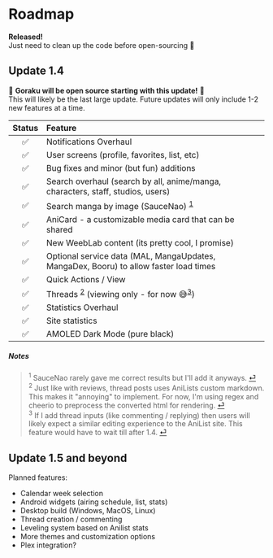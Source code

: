# Roadmap

**Released!**  
Just need to clean up the code before open-sourcing 🫡
## Update 1.4
🎉 **Goraku will be open source starting with this update!** 🎉  
This will likely be the last large update. Future updates will only include 1-2 new features at a time.

| Status | Feature                                                                                   |
| :----: | :---------------------------------------------------------------------------------------- |
|   ✅    | Notifications Overhaul                                                                    |
|   ✅    | User screens (profile, favorites, list, etc)                                              |
|   ✅    | Bug fixes and minor (but fun) additions                                                   |
|   ✅    | Search overhaul (search by all, anime/manga, characters, staff, studios, users)           |
|   ✅    | Search manga by image (SauceNao) <sup id="a1">[1](#f1)</sup>                              |
|   ✅    | AniCard - a customizable media card that can be shared                                    |
|   ✅    | New WeebLab content (its pretty cool, I promise)                                          |
|   ✅    | Optional service data (MAL, MangaUpdates, MangaDex, Booru) to allow faster load times     |
|   ✅    | Quick Actions / View                                                                      |
|   ✅    | Threads <sup id="a2">[2](#f2)</sup> (viewing only - for now 😅<sup id="a3">[3](#f3)</sup>) |
|   ✅    | Statistics Overhaul                                                                       |
|   ✅    | Site statistics                                                                           |
|   ✅    | AMOLED Dark Mode (pure black)                                                             |


##### Notes
> <sup id="f1">1</sup> SauceNao rarely gave me correct results but I'll add it anyways. [⏎](#a1)  
> <sup id="f2">2</sup> Just like with reviews, thread posts uses AniLists custom markdown. This makes it "annoying" to implement. For now, I'm using regex and cheerio to preprocess the converted html for rendering. [⏎](#a2)  
> <sup id="f3">3</sup> If I add thread inputs (like commenting / replying) then users will likely expect a similar editing experience to the AniList site. This feature would have to wait till after 1.4. [⏎](#a3)  


## Update 1.5 and beyond
Planned features:
- Calendar week selection
- Android widgets (airing schedule, list, stats)
- Desktop build (Windows, MacOS, Linux)
- Thread creation / commenting
- Leveling system based on Anilist stats
- More themes and customization options
- Plex integration?
